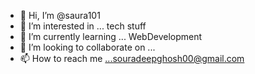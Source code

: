 - 👋 Hi, I’m @saura101
- 👀 I’m interested in ... tech stuff
- 🌱 I’m currently learning ... WebDevelopment
- 💞️ I’m looking to collaborate on ...
- 📫 How to reach me ...souradeepghosh00@gmail.com 

<!---
saura101/saura101 is a ✨ special ✨ repository because its `README.md` (this file) appears on your GitHub profile.
You can click the Preview link to take a look at your changes.
--->
